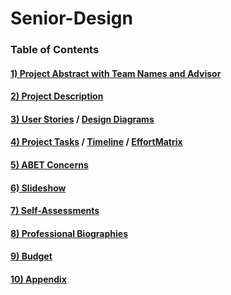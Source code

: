 # Senior-Design
### Table of Contents
  
#### [1) Project Abstract with Team Names and Advisor](https://github.com/alexperkins/Senior-Design/blob/master/Project-Abstract.md)
#### [2) Project Description](https://github.com/alexperkins/Senior-Design/blob/master/Project-Description.md)
#### [3) User Stories](https://github.com/alexperkins/Senior-Design/blob/master/Design_Diagrams/User_Stories.md) / [Design Diagrams](https://user-images.githubusercontent.com/26051226/70483741-7c010380-1ab7-11ea-93b8-aa57ca1dd349.png)
#### [4) Project Tasks](https://user-images.githubusercontent.com/26051226/70483920-18c3a100-1ab8-11ea-93fe7e308bd33c10.png) / [Timeline](https://user-images.githubusercontent.com/26051226/70483920-18c3a100-1ab8-11ea-93fe7e308bd33c10.png) / [EffortMatrix](https://user-images.githubusercontent.com/26051226/70487145-5f1dfd80-1ac2-11ea-8f2d-b05f38c9a88a.png)
#### [5) ABET Concerns]()
#### [6) Slideshow](https://github.com/alexperkins/Senior-Design/blob/master/Slideshow/MaliciousHoneypotPPT.pptx)
#### [7) Self-Assessments](https://github.com/alexperkins/Senior-Design/tree/master/Self%20Assesments)
#### [8) Professional Biographies]()
#### [9) Budget]()
#### [10) Appendix]()
